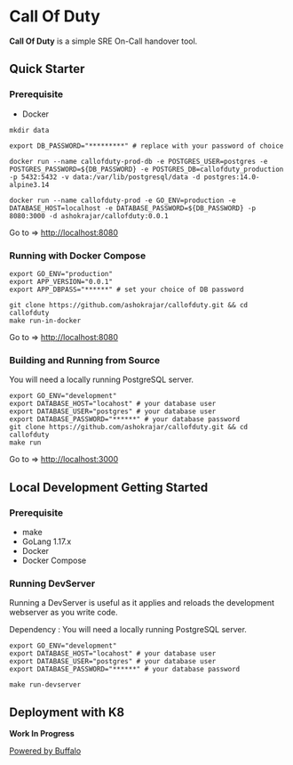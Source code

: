 # Call Of Duty

**Call Of Duty** is a simple SRE On-Call handover tool.

## Quick Starter

### Prerequisite
- Docker

```shell
mkdir data

export DB_PASSWORD="*********" # replace with your password of choice

docker run --name callofduty-prod-db -e POSTGRES_USER=postgres -e POSTGRES_PASSWORD=${DB_PASSWORD} -e POSTGRES_DB=callofduty_production -p 5432:5432 -v data:/var/lib/postgresql/data -d postgres:14.0-alpine3.14

docker run --name callofduty-prod -e GO_ENV=production -e DATABASE_HOST=localhost -e DATABASE_PASSWORD=${DB_PASSWORD} -p 8080:3000 -d ashokrajar/callofduty:0.0.1 

```
Go to => [http://localhost:8080](http://localhost:8080)

### Running with Docker Compose

```shell
export GO_ENV="production"
export APP_VERSION="0.0.1"
export APP_DBPASS="******" # set your choice of DB password

git clone https://github.com/ashokrajar/callofduty.git && cd callofduty
make run-in-docker
```
Go to => [http://localhost:8080](http://localhost:8080)

### Building and Running from Source

You will need a locally running PostgreSQL server.

```shell
export GO_ENV="development"
export DATABASE_HOST="locahost" # your database user
export DATABASE_USER="postgres" # your database user
export DATABASE_PASSWORD="******" # your database password
git clone https://github.com/ashokrajar/callofduty.git && cd callofduty 
make run
```
Go to => [http://localhost:3000](http://localhost:3000)

## Local Development Getting Started

### Prerequisite
- make
- GoLang 1.17.x
- Docker
- Docker Compose

### Running DevServer

Running a DevServer is useful as it applies and reloads the development webserver as you write code.

Dependency : You will need a locally running PostgreSQL server.

```shell
export GO_ENV="development"
export DATABASE_HOST="locahost" # your database user
export DATABASE_USER="postgres" # your database user
export DATABASE_PASSWORD="******" # your database password

make run-devserver
```

## Deployment with K8

**Work In Progress**

[Powered by Buffalo](http://gobuffalo.io)
